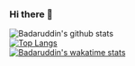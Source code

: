 ### Hi there 👋
![Badaruddin's github stats](https://github-readme-stats.vercel.app/api?username=thebadaruddinshaikh&count_private=false&show_icons=true)<br>
[![Top Langs](https://github-readme-stats.vercel.app/api/top-langs/?username=thebadaruddinshaikh&layout=compact)](https://github.com/thebadaruddinshaikh/github-readme-stats)<br>
[![Badaruddin's wakatime stats](https://github-readme-stats.vercel.app/api/wakatime?username=thebadaruddinshaikh)](https://github.com/thebadaruddinshaikh/github-readme-stats)
<!--
**thebadaruddinshaikh/thebadaruddinshaikh** is a ✨ _special_ ✨ repository because its `README.md` (this file) appears on your GitHub profile.
Here are some ideas to get you started:

- 🔭 I’m currently working on ...
- 🌱 I’m currently learning ...
- 👯 I’m looking to collaborate on ...
- 🤔 I’m looking for help with ...
- 💬 Ask me about ...
- 📫 How to reach me: ...
- 😄 Pronouns: ...
- ⚡ Fun fact: ...
-->


